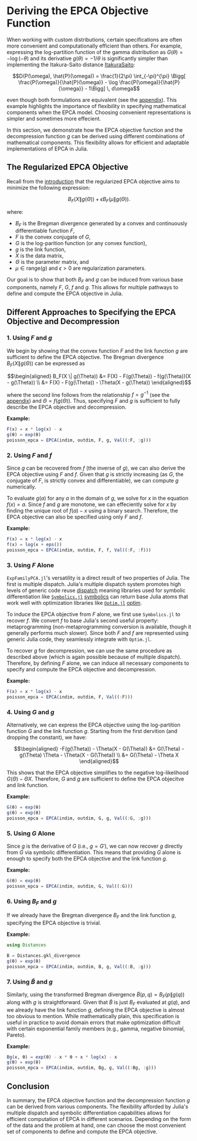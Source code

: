 # Deriving the EPCA Objective Function

When working with custom distributions, certain specifications are often more convenient and computationally efficient than others. For example, expressing the log-partition function of the gamma distribution as $G(\theta) = -\log(-\theta)$ and its derivative $g(\theta) = -1/\theta$ is significantly simpler than implementing the Itakura-Saito distance [ItakuraSaito](@cite):

```math
D(P(\omega), \hat{P}(\omega)) = \frac{1}{2\pi} \int_{-\pi}^{\pi} \Bigg[ \frac{P(\omega)}{\hat{P}(\omega)} - \log \frac{P(\omega)}{\hat{P}{\omega}} - 1\Bigg] \, d\omega
```

even though both formulations are equivalent (see the [appendix](./appendix/gamma.md)). This example highlights the importance of flexibility in specifying mathematical components when the EPCA model. Choosing convenient representations is simpler and sometimes more effecient.

In this section, we demonstrate how the EPCA objective function and the decompression function $g$ can be derived using different combinations of mathematical components. This flexibility allows for efficient and adaptable implementations of EPCA in Julia.

## The Regularized EPCA Objective

Recall from the [introduction](./intro.md) that the regularized EPCA objective aims to minimize the following expression:

```math
B_{F}(X \| g(\Theta)) + \epsilon B_{F}(\mu \| g(\Theta)).
```

where:

*  $B_F$ is the Bregman divergence generated by a convex and continuously differentiable function $F$,
*  $F$ is the convex conjugate of $G$,
*  $G$ is the log-parition function (or any convex function),
*  $g$ is the link function,
*  $X$ is the data matrix,
*  $\Theta$ is the parameter matrix, and
*  $\mu \in \mathrm{range}(g)$ and $\epsilon > 0$ are regularization parameters.

Our goal is to show that both $B_F$ and $g$ can be induced from various base components, namely $F$, $G$, $f$ and $g$. This allows for multiple pathways to define and compute the EPCA objective in Julia.

## Different Approaches to Specifying the EPCA Objective and Decompression

### 1. Using $F$ and $g$

We begin by showing that the convex function $F$ and the link function $g$ are sufficient to define the EPCA objective. The Bregman divergence $B_F(X \| g(\Theta))$ can be expressed as

```math
\begin{aligned}
B_F(X \| g(\Theta)) &= F(X) - F(g(\Theta)) - f(g(\Theta))(X - g(\Theta)) \\
&= F(X) - F(g(\Theta)) - \Theta(X - g(\Theta))
\end{aligned}
```

where the second line follows from the relationship $f = g^{-1}$ (see the [appendix](./appendix/inverses.md)) and $\Theta = f(g(\Theta))$. Thus, specifying $F$ and $g$ is sufficient to fully describe the EPCA objective and decompression.

**Example:**
```julia
F(x) = x * log(x) - x
g(θ) = exp(θ)
poisson_epca = EPCA(indim, outdim, F, g, Val((:F, :g)))
```

### 2. Using $F$ and $f$

Since $g$ can be recovered from $f$ (the inverse of $g$), we can also derive the EPCA objective using $F$ and $f$. Given that $g$ is strictly increasing (as $G$, the conjugate of $F$, is strictly convex and differentiable), we can compute $g$ numerically.

To evaluate $g(a)$ for any $a$ in the domain of $g$, we solve for $x$ in the equation $f(x) = a$. Since $f$ and $g$ are monotone, we can effeciently solve for $x$ by finding the unique root of $f(a) - x$ using a binary search. Therefore, the EPCA objective can also be specified using only $F$ and $f$.

**Example:**
```julia
F(x) = x * log(x) - x
f(x) = log(x + eps())
poisson_epca = EPCA(indim, outdim, F, f, Val((:F, :f)))
```

### 3. Using $F$ Alone

`ExpFamilyPCA.jl`'s versatility is a direct result of two properties of Julia. The first is multiple dispatch. Julia's multiple dispatch system promotes high levels of generic code reuse [dispatch](@cite) meaning libraries used for symbolic differentiation like [`Symbolics.jl`](https://symbolics.juliasymbolics.org/stable/) [symbolics](@cite) can return base Julia atoms that work well with optimization libraries like [`Optim.jl`](https://julianlsolvers.github.io/Optim.jl/stable/) [optim](@cite).

To induce the EPCA objective from $F$ alone, we first use `Symbolics.jl` to recover $f$. We convert $f$ to base Julia's second useful property: metaprogramming (non-metaprogramming conversion is available, though it generally performs much slower). Since both $F$ and $f$ are represented using generic Julia code, they seamlessly integrate with `Optim.jl`.

To recover $g$ for decompression, we can use the same procedure as described above (which is again possible because of multiple dispatch). Therefore, by defining $F$ alone, we can induce all necessary components to specify and compute the EPCA objective and decompression.

**Example:**
```julia
F(x) = x * log(x) - x
poisson_epca = EPCA(indim, outdim, F, Val((:F)))
```

### 4. Using $G$ and $g$

Alternatively, we can express the EPCA objective using the log-partition function $G$ and the link function $g$. Starting from the first dervition (and dropping the constant), we have:

```math
\begin{aligned}
-F(g(\Theta)) - \Theta(X - G(\Theta)) &= G(\Theta) - g(\Theta) \Theta - \Theta(X - G(\Theta)) \\
&= G(\Theta) - \Theta X
\end{aligned}
```

This shows that the EPCA objective simplifies to the negative log-likelihood $G(\Theta) - \Theta X$. Therefore, $G$ and $g$ are sufficient to define the EPCA objecitve and link function.

**Example:**
```julia
G(θ) = exp(θ)
g(θ) = exp(θ)
poisson_epca = EPCA(indim, outdim, G, g, Val((:G, :g)))
```

### 5. Using $G$ Alone

Since $g$ is the derivative of $G$ (i.e., $g = G'$), we can now recover $g$ directly from $G$ via symbolic differentiation. This means that providing $G$ alone is enough to specify both the EPCA objective and the link function $g$.

**Example:**
```julia
G(θ) = exp(θ)
poisson_epca = EPCA(indim, outdim, G, Val((:G)))
```

### 6. Using $B_F$ and $g$

If we already have the Bregman divergence $B_F$ and the link function $g$, specifying the EPCA objective is trivial.

**Example:**
```julia
using Distances

B = Distances.gkl_divergence
g(θ) = exp(θ)
poisson_epca = EPCA(indim, outdim, B, g, Val((:B, :g)))
```

### 7. Using $\tilde{B}$ and $g$

Similarly, using the transformed Bregman divergence $\tilde{B}(p, q) = B_F(p \| g(q))$ along with $g$ is straightforward. Given that $\tilde{B}$ is just $B_F$ evaluated at $g(q)$, and we already have the link function $g$, defining the EPCA objective is almost too obvious to mention. While mathematically plain, this specification is useful in practice to avoid domain errors that make optimization difficult with certain exponential family members (e.g., gamma, negative binomial, Pareto).

**Example:**
```julia
Bg(x, θ) = exp(θ) - x * θ + x * log(x) - x
g(θ) = exp(θ)
poisson_epca = EPCA(indim, outdim, Bg, g, Val((:Bg, :g)))
```

## Conclusion

In summary, the EPCA objective function and the decompression function $g$ can be derived from various components. The flexibility afforded by Julia's multiple dispatch and symbolic differentiation capabilities allows for efficient computation of EPCA in different scenarios. Depending on the form of the data and the problem at hand, one can choose the most convenient set of components to define and compute the EPCA objective.

